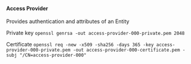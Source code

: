 #### Access Provider
Provides authentication and attributes of an Entity

Private key
`openssl genrsa -out access-provider-000-private.pem 2048`

Certificate
`openssl req -new -x509 -sha256 -days 365 -key access-provider-000-private.pem -out access-provider-000-certificate.pem -subj "/CN=access-provider-000"`
